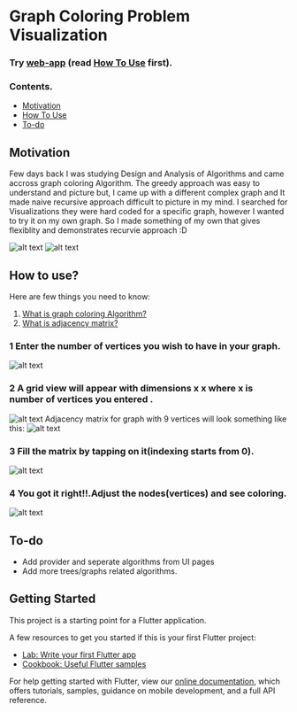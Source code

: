 # Graph Coloring Problem Visualization

### Try  [web-app](https://utkarshshendge.github.io/#/) (read [How To Use](#how-to-use) first).
### Contents.
* [Motivation](#motivation)
* [How To Use](#how-to-use)
* [To-do](#to-do)

## Motivation
Few days back I was studying Design and Analysis of Algorithms and came accross graph coloring Algorithm.
The greedy approach was easy to understand and picture but, I came up with a different complex graph and It made naive recursive approach difficult to picture in my mind.
I searched for Visualizations they were hard coded for a specific graph, however I wanted to try it on my own graph.
So I made something of my own that gives flexiblity and demonstrates recurvie approach :D 


![alt text](https://user-images.githubusercontent.com/57677520/107778845-934a1980-6d6a-11eb-9643-77ad52520bf7.png)
![alt text](https://user-images.githubusercontent.com/57677520/107778830-8f1dfc00-6d6a-11eb-8b67-660af5ec1a34.png)

 

## How to use?
Here are few things you need to know:
1. [What is graph coloring Algorithm?](https://www.geeksforgeeks.org/graph-coloring-applications/)
1. [What is adjacency matrix?](https://www.geeksforgeeks.org/graph-and-its-representations/)

### 1 Enter the number of vertices you wish to have in your graph.
![alt text](https://user-images.githubusercontent.com/57677520/107778845-934a1980-6d6a-11eb-9643-77ad52520bf7.png)

### 2 A grid view will appear with dimensions x x where x is number of vertices you entered .
![alt text](https://user-images.githubusercontent.com/57677520/107778845-934a1980-6d6a-11eb-9643-77ad52520bf7.png)
  Adjacency matrix for graph with 9 vertices will look something like this:
![alt text](https://user-images.githubusercontent.com/57677520/107778892-a1983580-6d6a-11eb-87db-7e1e7fe54fef.png)

### 3 Fill the matrix by tapping on it(indexing starts from 0).
![alt text](https://user-images.githubusercontent.com/57677520/107778884-9e04ae80-6d6a-11eb-871f-99e28892a595.png)

### 4 You got it right!!.Adjust the nodes(vertices) and see coloring.
![alt text](https://user-images.githubusercontent.com/57677520/107778830-8f1dfc00-6d6a-11eb-8b67-660af5ec1a34.png)

## To-do
* Add provider and seperate algorithms from UI pages
* Add more trees/graphs related algorithms.


## Getting Started

This project is a starting point for a Flutter application.

A few resources to get you started if this is your first Flutter project:

- [Lab: Write your first Flutter app](https://flutter.dev/docs/get-started/codelab)
- [Cookbook: Useful Flutter samples](https://flutter.dev/docs/cookbook)

For help getting started with Flutter, view our
[online documentation](https://flutter.dev/docs), which offers tutorials,
samples, guidance on mobile development, and a full API reference.

